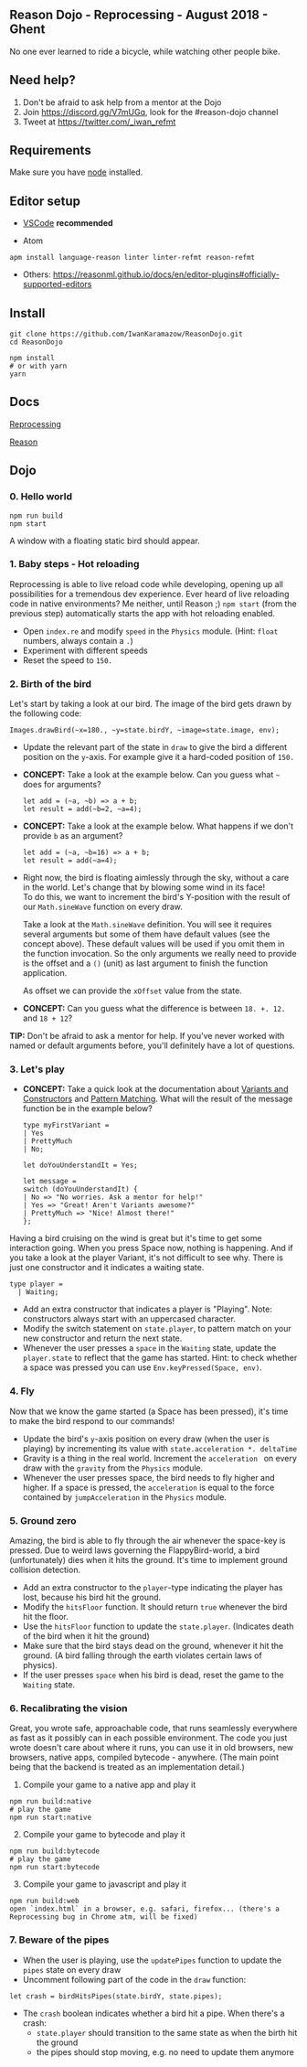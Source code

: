 Reason Dojo - Reprocessing - August 2018 - Ghent
---

No one ever learned to ride a bicycle, while watching other people bike.

## Need help?

1) Don't be afraid to ask help from a mentor at the Dojo
2) Join https://discord.gg/V7mUGq, look for the #reason-dojo channel
3) Tweet at https://twitter.com/_iwan_refmt

## Requirements

Make sure you have [node](https://nodejs.org/en/) installed.

## Editor setup

* [VSCode](https://github.com/reasonml-editor/vscode-reasonml) **recommended**

* Atom
```
apm install language-reason linter linter-refmt reason-refmt
```

* Others: https://reasonml.github.io/docs/en/editor-plugins#officially-supported-editors

## Install
```
git clone https://github.com/IwanKaramazow/ReasonDojo.git
cd ReasonDojo

npm install
# or with yarn
yarn
```

## Docs

[Reprocessing](https://schmavery.github.io/reprocessing/)

[Reason](https://reasonml.github.io/docs/en/quickstart-javascript.html)

## Dojo

### 0. Hello world

```
npm run build
npm start
```
A window with a floating static bird should appear.

### 1. Baby steps - Hot reloading

Reprocessing is able to live reload code while developing, opening up all possibilities for a tremendous dev experience. Ever heard of live reloading code in native environments? Me neither, until Reason ;)
`npm start` (from the previous step) automatically starts the app with hot reloading enabled.

* Open `index.re` and modify `speed` in the `Physics` module. (Hint: `float` numbers, always contain a `.`)
* Experiment with different speeds
* Reset the speed to `150.`

### 2. Birth of the bird

Let's start by taking a look at our bird.
The image of the bird gets drawn by the following code:
```reason
Images.drawBird(~x=180., ~y=state.birdY, ~image=state.image, env);
```

* Update the relevant part of the state in `draw` to give the bird a different position on the `y`-axis. For example give it a hard-coded position of `150.`

* **CONCEPT:** Take a look at the example below. Can you guess what `~` does for arguments?

  ```reason
  let add = (~a, ~b) => a + b;
  let result = add(~b=2, ~a=4);
  ```

* **CONCEPT:** Take a look at the example below. What happens if we don't provide `b` as an argument?
  ```reason
  let add = (~a, ~b=16) => a + b;
  let result = add(~a=4);
  ```

* Right now, the bird is floating aimlessly through the sky, without a care in the world. Let's change that by blowing some wind in its face!  
To do this, we want to increment the bird's Y-position with the result of our `Math.sineWave` function on every draw.

  Take a look at the `Math.sineWave` definition. You will see it requires several arguments but some of them have default values (see the concept above). These default values will be used if you omit them in the function invocation. So the only arguments we really need to provide is the offset and a `()` (unit) as last argument to finish the function application.

  As offset we can provide the `xOffset` value from the state.

* **CONCEPT:** Can you guess what the difference is between `18. +. 12.` and `18 + 12`?

**TIP:** Don't be afraid to ask a mentor for help. If you've never worked with named or default arguments before, you'll definitely have a lot of questions.

### 3. Let's play

* **CONCEPT:** Take a quick look at the documentation about [Variants and Constructors](https://reasonml.github.io/docs/en/variant) and [Pattern Matching](https://reasonml.github.io/docs/en/pattern-matching.html). What will the result of the message function be in the example below?

    ```reason
    type myFirstVariant =
    | Yes
    | PrettyMuch
    | No;

  let doYouUnderstandIt = Yes;

  let message =
    switch (doYouUnderstandIt) {
    | No => "No worries. Ask a mentor for help!"
    | Yes => "Great! Aren't Variants awesome?"
    | PrettyMuch => "Nice! Almost there!"
    };
    ```
Having a bird cruising on the wind is great but it's time to get some interaction going. When you press Space now, nothing is happening. And if you take a look at the player Variant, it's not difficult to see why. There is just one constructor and it indicates a waiting state.

```reason
type player =
  | Waiting;
```

* Add an extra constructor that indicates a player is "Playing". Note: constructors always start with an uppercased character.
* Modify the switch statement on `state.player`, to pattern match on your new constructor and return the next state.
* Whenever the user presses a `space` in the `Waiting` state, update the `player.state` to reflect that the game has started. Hint: to check whether a space was pressed you can use `Env.keyPressed(Space, env)`.

### 4. Fly

Now that we know the game started (a Space has been pressed), it's time to make the bird respond to our commands!

* Update the bird's `y`-axis position on every draw (when the user is playing) by incrementing its value with `state.acceleration *. deltaTime`
* Gravity is a thing in the real world. Increment the `acceleration ` on every draw with the `gravity` from the `Physics` module.
* Whenever the user presses space, the bird needs to fly higher and higher. If a space is pressed, the `acceleration` is equal to the force contained by `jumpAcceleration`  in the `Physics` module.

### 5. Ground zero

Amazing, the bird is able to fly through the air whenever the space-key is pressed. Due to weird laws governing the FlappyBird-world, a bird (unfortunately) dies when it hits the ground. It's time to implement ground collision detection.

* Add an extra constructor to the `player`-type indicating the player has lost, because his bird hit the ground.
* Modify the `hitsFloor` function. It should return `true` whenever the bird hit the floor.
* Use the `hitsFloor` function to update the `state.player`. (Indicates death of the bird when it hit the ground)
* Make sure that the bird stays dead on the ground, whenever it hit the ground. (A bird falling through the earth violates certain laws of physics).
* If the user presses `space` when his bird is dead, reset the game to the `Waiting` state.

### 6. Recalibrating the vision

Great, you wrote safe, approachable code, that runs seamlessly everywhere as fast as it possibly can in each possible environment. The code you just wrote doesn't care about where it runs, you can use it in old browsers, new browsers, native apps, compiled bytecode - anywhere. (The main point being that the backend is treated as an implementation detail.)

1. Compile your game to a native app and play it
```
npm run build:native
# play the game
npm run start:native
```

2. Compile your game to bytecode and play it
```
npm run build:bytecode
# play the game
npm run start:bytecode
```

3. Compile your game to javascript and play it
```
npm run build:web
open `index.html` in a browser, e.g. safari, firefox... (there's a Reprocessing bug in Chrome atm, will be fixed)
```

### 7. Beware of the pipes

* When the user is playing, use the `updatePipes` function to update the `pipes` state on every draw
* Uncomment following part of the code in the `draw`  function:
```reason
let crash = birdHitsPipes(state.birdY, state.pipes);
```
* The `crash` boolean indicates whether a bird hit a pipe. When there's a crash:
  - `state.player` should transition to the same state as when the birth hit the ground
  - the pipes should stop moving, e.g. no need to update them anymore
